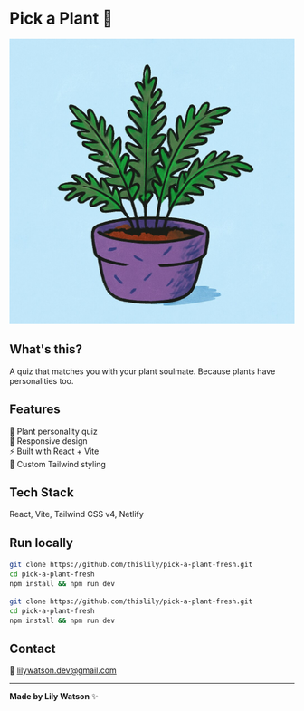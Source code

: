 # Pick a Plant 🌱
![Pick a Plant](public/plants/Liv.jpg)

## What's this?
A quiz that matches you with your plant soulmate. Because plants have personalities too.

## Features
🌿 Plant personality quiz  
📱 Responsive design  
⚡ Built with React + Vite  
🎨 Custom Tailwind styling  

## Tech Stack
React, Vite, Tailwind CSS v4, Netlify

## Run locally
```bash
git clone https://github.com/thislily/pick-a-plant-fresh.git
cd pick-a-plant-fresh
npm install && npm run dev
```
```bash
git clone https://github.com/thislily/pick-a-plant-fresh.git
cd pick-a-plant-fresh
npm install && npm run dev
```

## Contact
📧 [lilywatson.dev@gmail.com](mailto:lilywatson.dev@gmail.com)

---
**Made by Lily Watson** ✨
